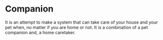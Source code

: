 # Companion

It is an attempt to make a system that can take care of your house and your pet when, no matter if you are home or not.
It is a combination of a pet companion and, a home caretaker.
